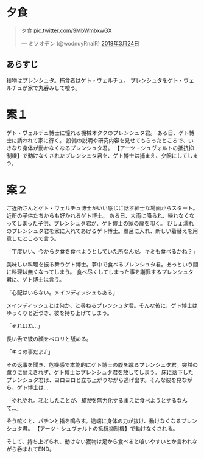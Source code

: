 # 夕食

<blockquote class="twitter-tweet" data-lang="ja"><p lang="ja" dir="ltr">夕食 <a href="https://t.co/9MbWmbxwGX">pic.twitter.com/9MbWmbxwGX</a></p>&mdash; ミソオデン (@wodnuyRnaiR) <a href="https://twitter.com/wodnuyRnaiR/status/977500688279154688?ref_src=twsrc%5Etfw">2018年3月24日</a></blockquote>

## あらすじ

獲物はプレンシュタ。捕食者はゲト・ヴェルチュ。
プレンシュタをゲト・ヴェルチュが家で丸呑みして喰う。

# 案１

ゲト・ヴェルチュ博士に憧れる機械オタクのプレンシュタ君。
ある日、ゲト博士に誘われて家に行く。
設備の説明や研究内容を見せてもらったところで、いきなり身体が動かなくなるプレンシュタ君。
【アーツ・シュヴォルトの抵抗抑制機】で動けなくされたプレンシュタ君を、ゲト博士は捕まえ、夕餉にしてしまう。

# 案２

ご近所さんとゲト・ヴェルチュ博士がいい感じに話す紳士な場面からスタート。
近所の子供たちからも好かれるゲト博士。
ある日、大雨に降られ、帰れなくなってしまった子供、プレンシュタ君が、ゲト博士の家の扉を叩く。
びしょ濡れのプレンシュタ君を家に入れてあげるゲト博士。風呂に入れ、新しい着替えを用意したところで言う。

「丁度いい、今から夕食を食べようとしていた所なんだ。キミも食べるかね？」

美味しい料理を振る舞うゲト博士。夢中で食べるプレンシュタ君。あっという間に料理は無くなってしまう。
食べ尽くしてしまった事を謝罪するプレンシュタ君に、ゲト博士は言う。

「心配はいらない。メインディッシュもある」

メインディッシュとは何か、と尋ねるプレンシュタ君。そんな彼に、ゲト博士はゆっくりと近づき、彼を持ち上げてしまう。

「それはね…」

長い舌で彼の顔をベロリと舐める。

「キミの事だよ♪」

その返事を聞き、危機感で本能的にゲト博士の腹を蹴るプレンシュタ君。突然の蹴りに耐えきれず、ゲト博士はプレンシュタ君を放してしまう。
床に落下したプレンシュタ君は、ヨロヨロと立ち上がりながら逃げ出す。そんな彼を見ながら、ゲト博士は…

「やれやれ。私としたことが、*獲物*を無力化するまえに食べようとするなんて…」

そう呟くと、パチンと指を鳴らす。途端に身体の力が抜け、動けなくなるプレンシュタ君。
【アーツ・シュヴォルトの抵抗抑制機】で動けなくされる。

そして、持ち上げられ、動けない獲物は足から食べると喰いやすいとか言われながら呑まれてEND。
